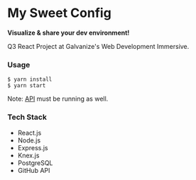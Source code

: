 # My Sweet Config

**Visualize & share your dev environment!**

Q3 React Project at Galvanize's Web Development Immersive.

### Usage

```shell
$ yarn install
$ yarn start
```

Note: [API](https://github.com/JBallin/sweet-api) must be running as well.

### Tech Stack
* React.js
* Node.js
* Express.js
* Knex.js
* PostgreSQL
* GitHub API
